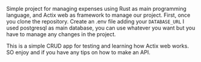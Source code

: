 Simple project for managing expenses using Rust as main programming language, and Actix web as framework to manage our project.
First, once you clone the repository. 
Create an .env file adding your `DATABASE_URL` I used postgresql as main database, you can use whatever you want but you have to manage any changes in the project.

This is a simple CRUD app for testing and learning how Actix web works.
SO enjoy and if you have any tips on how to make an API.

